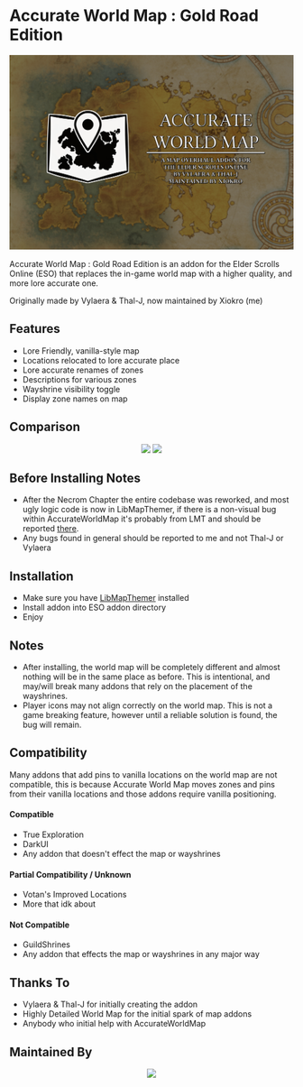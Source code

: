 # Accurate World Map : Gold Road Edition

<p align="center">
  <img src="https://raw.githubusercontent.com/XiokroDarc/AccurateWorldMap/main/previews/Banner.png" width="600">
</p>

Accurate World Map : Gold Road Edition is an addon for the Elder Scrolls Online (ESO) that replaces the in-game world map with a higher quality, and more lore accurate one.

Originally made by Vylaera & Thal-J, now maintained by Xiokro (me)

## Features

- Lore Friendly, vanilla-style map
- Locations relocated to lore accurate place
- Lore accurate renames of zones
- Descriptions for various zones
- Wayshrine visibility toggle
- Display zone names on map

## Comparison
<p align="center">
  <img src="https://raw.githubusercontent.com/XiokroDarc/AccurateWorldMap/main/previews/Comparison_Aurbis.gif" width="400">
  <img src="https://raw.githubusercontent.com/XiokroDarc/AccurateWorldMap/main/previews/Comparison_Tamriel.gif" width="400">
</p>

## Before Installing Notes
- After the Necrom Chapter the entire codebase was reworked, and most ugly logic code is now in LibMapThemer, if there is a non-visual bug within AccurateWorldMap it's probably from LMT and should be reported [there](https://github.com/XiokroDarc/LibMapThemer/issues).
- Any bugs found in general should be reported to me and not Thal-J or Vylaera

## Installation
- Make sure you have [LibMapThemer](https://github.com/XiokroDarc/LibMapThemer) installed
- Install addon into ESO addon directory
- Enjoy

## Notes
- After installing, the world map will be completely different and almost nothing will be in the same place as before. This is intentional, and may/will break many addons that rely on the placement of the wayshrines.
- Player icons may not align correctly on the world map. This is not a game breaking feature, however until a reliable solution is found, the bug will remain.


## Compatibility

Many addons that add pins to vanilla locations on the world map are not compatible, this is because Accurate World Map moves zones and pins from their vanilla locations and those addons require vanilla positioning.

#### Compatible
- True Exploration
- DarkUI
- Any addon that doesn't effect the map or wayshrines

#### Partial Compatibility / Unknown
- Votan's Improved Locations
- More that idk about

#### Not Compatible
- GuildShrines
- Any addon that effects the map or wayshrines in any major way

## Thanks To
- Vylaera & Thal-J for initially creating the addon
- Highly Detailed World Map for the initial spark of map addons
- Anybody who initial help with AccurateWorldMap

## Maintained By
<p align="center">
  <img src="https://cdn.discordapp.com/attachments/1246772857883594812/1246790774759358546/Xio.png?ex=665dabe4&is=665c5a64&hm=9242dccffcf6d4e1fc3914bf44614b9acfa0409a8de441c88fa3d674f247da2f&" width="400">
</p>


